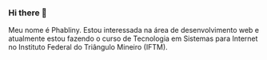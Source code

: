 ### Hi there 👋

Meu nome é Phabliny. Estou interessada na área de desenvolvimento web e atualmente estou fazendo o curso de Tecnologia em Sistemas para Internet no Instituto Federal do Triângulo Mineiro (IFTM). 
